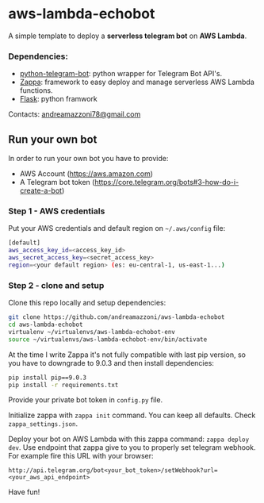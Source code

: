 # aws-lambda-echobot
A simple template to deploy a **serverless telegram bot** on **AWS Lambda**.

### Dependencies:

- [python-telegram-bot](https://github.com/python-telegram-bot/python-telegram-bot): python wrapper for Telegram Bot API's.
- [Zappa](https://github.com/Miserlou/Zappa): framework to easy deploy and manage serverless AWS Lambda functions.
- [Flask](http://flask.pocoo.org/): python framwork

Contacts: andreamazzoni78@gmail.com

## Run your own bot
In order to run your own bot you have to provide:

- AWS Account (https://aws.amazon.com)
- A Telegram bot token (https://core.telegram.org/bots#3-how-do-i-create-a-bot)

### Step 1 - AWS credentials
Put your AWS credentials and default region on ```~/.aws/config``` file:
```bash
[default]
aws_access_key_id=<access_key_id>
aws_secret_access_key=<secret_access_key>
region=<your default region> (es: eu-central-1, us-east-1...)
```

### Step 2 - clone and setup
Clone this repo locally and setup dependencies:
```bash
git clone https://github.com/andreamazzoni/aws-lambda-echobot
cd aws-lambda-echobot
virtualenv ~/virtualenvs/aws-lambda-echobot-env
source ~/virtualenvs/aws-lambda-echobot-env/bin/activate
```
At the time I write Zappa it's not fully compatible with last pip version, so you have to downgrade to 9.0.3 and then install dependencies:
```bash
pip install pip==9.0.3
pip install -r requirements.txt
```
Provide your private bot token in ```config.py``` file.

Initialize zappa with ```zappa init``` command. You can keep all defaults. Check ```zappa_settings.json```.

Deploy your bot on AWS Lambda with this zappa command: ```zappa deploy dev```. Use endpoint that zappa give to you to properly set telegram webhook. For example fire this URL with your browser:
```
http://api.telegram.org/bot<your_bot_token>/setWebhook?url=<your_aws_api_endpoint>
```

Have fun!